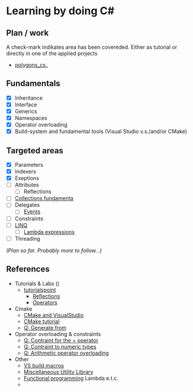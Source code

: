 # Learning by doing **C#**

## Plan / work

A check-mark indikates area has been covereded. Either as tutorial or 
directly in one of the applied projects

* [polygons_cs](https://github.com/mambrus/polygons_cs)_

## Fundamentals

- [x] Inheritance
- [x] Interface
- [x] Generics
- [x] Namespaces
- [x] Operator overloading
- [X] Build-system and fundamental tools (Visual Studio v.s./and/or CMake)

## Targeted areas

- [x] Parameters
- [x] Indexers
- [x] Exeptions
- [ ] Attributes
  - [ ] Reflections
- [ ] [Collections fundamenta](http://www.c-sharpcorner.com/UploadFile/dacca2/implement-ienumerable-interface-in-C-Sharp/)
- [ ] Delegates
  - [ ] [Events](https://www.tutorialspoint.com/csharp/csharp_events.htm) 
- [ ] Constraints
- [ ] [LINQ](https://www.tutorialspoint.com/linq/index.htm)
  - [ ] [Lambda expressions](https://www.tutorialspoint.com/linq/linq_lambda_expressions.htm) 
- [ ] Threading

*(Plan so far. Probably more to follow...)*

## References

* Tutorials & Labs ()
	* [tutorialspoint](https://www.tutorialspoint.com/csharp/)
		* [Reflections](https://www.tutorialspoint.com/csharp/csharp_reflection.htm)
		* [Operators](https://www.tutorialspoint.com/csharp/csharp_operators.htm)
* Cmake
	* [CMake and VisualStudio](https://cognitivewaves.wordpress.com/cmake-and-visual-studio/)
	* [CMake tutorial](https://cmake.org/cmake-tutorial/)
	* [Q: Generate from](http://stackoverflow.com/questions/2074144/generate-c-sharp-project-using-cmake)
* Operator overloading & constraints
	* [Q: Contraint for the + operator](http://stackoverflow.com/questions/5997107/is-there-a-generic-constraint-i-could-use-for-the-operator)
	* [Q: Contraint to numeric types](http://stackoverflow.com/questions/32664/is-there-a-constraint-that-restricts-my-generic-method-to-numeric-types)
	* [Q: Arithmetic operator overloading](http://stackoverflow.com/questions/756954/arithmetic-operator-overloading-for-a-generic-class-in-c-sharp)
* Other
	* [VS build macros](https://msdn.microsoft.com/en-us/library/c02as0cs.aspx)
	* [Miscellaneous Utility Library](http://www.yoda.arachsys.com/csharp/miscutil/)
    * [Functional programming](https://www.codeproject.com/Articles/375166/Functional-programming-in-Csharp) Lambda e.t.c.
    * 